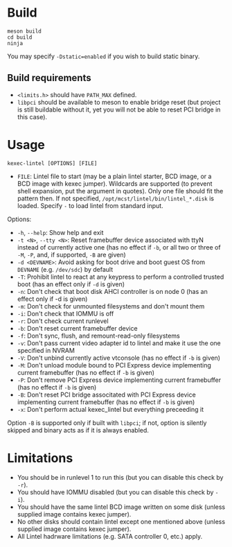 # Build

```
meson build
cd build
ninja
```

You may specify `-Dstatic=enabled` if you wish to build static binary.

## Build requirements

* `<limits.h>` should have `PATH_MAX` defined.
* `libpci` should be available to meson to enable bridge reset (but project is still buildable without it, yet you will not be able to reset PCI bridge in this case).

# Usage

```
kexec-lintel [OPTIONS] [FILE]
```

* `FILE`: Lintel file to start (may be a plain lintel starter, BCD image, or a BCD image with kexec jumper).
Wildcards are supported (to prevent shell expansion, put the argument in quotes).
Only one file should fit the pattern then.
If not specified, `/opt/mcst/lintel/bin/lintel_*.disk` is loaded.
Specify `-` to load lintel from standard input.

Options:

* `-h`, `--help`: Show help and exit
* `-t <N>`, `--tty <N>`: Reset framebuffer device associated with ttyN instead of currently active one (has no effect if `-b`, or all two or three of `-M`, `-P`, and, if supported, `-B` are given)
* `-d <DEVNAME>`: Avoid asking for boot drive and boot guest OS from `DEVNAME` (e.g. `/dev/sdc`) by default
* `-T`: Prohibit lintel to react at any keypress to perform a controlled trusted boot (has an effect only if `-d` is given)
* `-n`: Don't check that boot disk AHCI controller is on node 0 (has an effect only if -d is given)
* `-m`: Don't check for unmounted filesystems and don't mount them
* `-i`: Don't check that IOMMU is off
* `-r`: Don't check current runlevel
* `-b`: Don't reset current framebuffer device
* `-f`: Don't sync, flush, and remount-read-only filesystems
* `-v`: Don't pass current video adapter id to lintel and make it use the one specified in NVRAM
* `-V`: Don't unbind currently active vtconsole (has no effect if `-b` is given)
* `-M`: Don't unload module bound to PCI Express device implementing current framebuffer (has no effect if `-b` is given)
* `-P`: Don't remove PCI Express device implementing current framebuffer (has no effect if `-b` is given)
* `-B`: Don't reset PCI bridge associtated with PCI Express device implementing current framebuffer (has no effect if `-b` is given)
* `-x`: Don't perform actual kexec_lintel but everything preceeding it

Option `-B` is supported only if built with `libpci`; if not, option is silently skipped and binary acts as if it is always enabled.

# Limitations

* You should be in runlevel 1 to run this (but you can disable this check by `-r`).
* You should have IOMMU disabled (but you can disable this check by `-i`).
* You should have the same lintel BCD image written on some disk (unless supplied image contains kexec jumper).
* No other disks should contain lintel except one mentioned above (unless supplied image contains kexec jumper).
* All Lintel hadrware limitations (e.g. SATA controller 0, etc.) apply.
